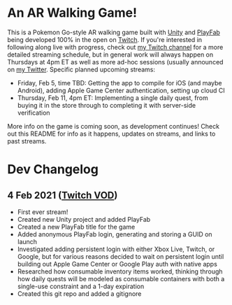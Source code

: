 # An AR Walking Game!

This is a Pokemon Go-style AR walking game built with [Unity](https://unity3d.com) and [PlayFab](https://playfab.com) being developed 100% in the open on [Twitch](https://twitch.tv/lazerwalker). If you're interested in following along live with progress, check out [my Twitch channel](https://twitch.tv/lazerwalker) for a more detailed streaming schedule, but in general work will always happen on Thursdays at 4pm ET as well as more ad-hoc sessions (usually announced on [my Twitter](https://twitter.com/lazerwalker). Specific planned upcoming streams:

* Friday, Feb 5, time TBD: Getting the app to compile for iOS (and maybe Android), adding Apple Game Center authentication, setting up cloud CI
* Thursday, Feb 11, 4pm ET: Implementing a single daily quest, from buying it in the store through to completing it with server-side verification

More info on the game is coming soon, as development continues! Check out this README for info as it happens, updates on streams, and links to past streams.
 
 
# Dev Changelog

## 4 Feb 2021 ([Twitch VOD](https://www.twitch.tv/videos/901050244))

* First ever stream!
* Created new Unity project and added PlayFab
* Created a new PlayFab title for the game
* Added anonymous PlayFab login, generating and storing a GUID on launch
* Investigated adding persistent login with either Xbox Live, Twitch, or Google, but for various reasons decided to wait on persistent login until building out Apple Game Center or Google Play auth with native apps
* Researched how consumable inventory items worked, thinking through how daily quests will be modeled as consumable containers with both a single-use constraint and a 1-day expiration
* Created this git repo and added a gitignore
